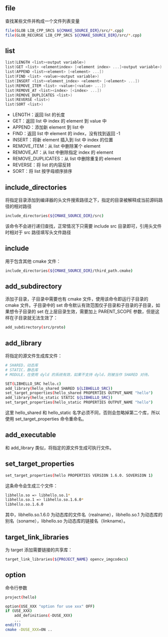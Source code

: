 ## file

查找某些文件并构成一个文件列表变量

```sh
file(GLOB LIB_CPP_SRCS ${CMAKE_SOURCE_DIR}/src/*.cpp)
file(GLOB_RECURSE LIB_CPP_SRCS ${CMAKE_SOURCE_DIR}/src/*.cpp)
```

## list

```h
list(LENGTH <list><output variable>)
list(GET <list> <elementindex> [<element index> ...]<output variable>)
list(APPEND <list><element> [<element> ...])
list(FIND <list> <value><output variable>)
list(INSERT <list><element_index> <element> [<element> ...])
list(REMOVE_ITEM <list> <value>[<value> ...])
list(REMOVE_AT <list><index> [<index> ...])
list(REMOVE_DUPLICATES <list>)
list(REVERSE <list>)
list(SORT <list>)
```

- LENGTH：返回 list 的长度
- GET：返回 list 中 index 的 element 到 value 中
- APPEND：添加新 element 到 list 中
- FIND：返回 list 中 element 的 index，没有找到返回 -1
- INSERT：将新 element 插入到 list 中 index 的位置
- REMOVE_ITEM：从 list 中删除某个 element
- REMOVE_AT：从 list 中删除指定 index 的 element
- REMOVE_DUPLICATES：从 list 中删除重复的 element
- REVERSE：将 list 的内容反转
- SORT：将 list 按字母顺序排序

## include_directories

将指定目录添加到编译器的头文件搜索路径之下，指定的目录被解释成当前源码路径的相对路径

```sh
include_directories(${CMAKE_SOURCE_DIR}/src)
```

该命令不会进行递归查找，正常情况下只需要 include src 目录即可，引用头文件时相对于 src 路径填写头文件路径

## include

用于包含其他 cmake 文件：

```sh
include_directories(${CMAKE_SOURCE_DIR}/third_path.cmake)
```

## add_subdirectory

添加子目录，子目录中需要也有 cmake 文件，使用该命令即运行子目录的 cmake 文件。子目录中的 set 命令默认有效范围仅子目录和子目录的子目录，如果想令子目录的 set 在上层目录生效，需要加上 PARENT_SCOPE 参数，但是这样在子目录就无法生效了：

```sh
add_subdirectory(src/proto)
```

## add_library

将指定的源文件生成库文件：

```sh
# SHARED，动态库
# STATIC，静态库
# MODULE，在使用 dyld 的系统有效，如果不支持 dyld，则被当作 SHARED 对待。

SET(LIBHELLO_SRC hello.c)
add_library(hello_shared SHARED ${LIBHELLO_SRC})
set_target_properties(hello_shared PROPERTIES OUTPUT_NAME "hello")
add_library(hello_static STATIC ${LIBHELLO_SRC})
set_target_properties(hello_static PROPERTIES OUTPUT_NAME "hello")
```

这里 hello_shared 和 hello_static 名字必须不同，否则会忽略掉第二个库，所以使用 set_target_properties 命令重命名。

## add_executable

和 add_library 类似，将指定的源文件生成可执行文件。

## set_target_properties

```sh
set_target_properties(hello PROPERTIES VERSION 1.6.0. SOVERSION 1)
```

这条命令会生成三个文件：

```sh
libhello.so => libhello.so.1*
libhello.so.1 => libhello.so.1.6.0*
libhello.so.1.6.0
```

其中，libhello.so.1.6.0 为动态库的文件名（realname），libhello.so.1 为动态库的别名（soname），libhello.so 为动态库的链接名（linkname）。

## target_link_libraries

为 target 添加需要链接的共享库：

```sh
target_link_libraries(${PROJECT_NAME} opencv_imgcodecs)
```

## option

命令行参数

```sh
project(hello)

option(USE_XXX "option for use xxx" OFF)
if (USE_XXX)
    add_definitions(-DUSE_XXX)
    ...
endif()
cmake -DUSE_XXX=ON ..
```
